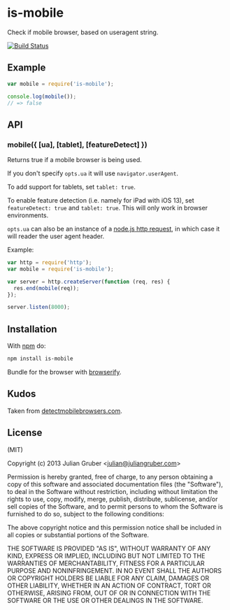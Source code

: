 
# is-mobile

Check if mobile browser, based on useragent string.

[![Build Status](https://travis-ci.org/juliangruber/is-mobile.svg?branch=master)](https://travis-ci.org/juliangruber/is-mobile)

## Example

```js
var mobile = require('is-mobile');

console.log(mobile());
// => false
```

## API

### mobile({ [ua], [tablet], [featureDetect] })

Returns true if a mobile browser is being used.

If you don't specify `opts.ua` it will use `navigator.userAgent`.

To add support for tablets, set `tablet: true`.

To enable feature detection (i.e. namely for iPad with iOS 13), set `featureDetect: true` and `tablet: true`. This will only work in browser environments.

`opts.ua` can also be an instance of a [node.js http request](http://nodejs.org/api/http.html#http_http_incomingmessage), in which
case it will reader the user agent header.

Example:

```js
var http = require('http');
var mobile = require('is-mobile');

var server = http.createServer(function (req, res) {
  res.end(mobile(req));
});

server.listen(8000);
```

## Installation

With [npm](https://npmjs.org) do:

```bash
npm install is-mobile
```

Bundle for the browser with
[browserify](https://github.com/substack/node-browserify).

## Kudos

Taken from [detectmobilebrowsers.com](http://detectmobilebrowsers.com/).

## License

(MIT)

Copyright (c) 2013 Julian Gruber &lt;julian@juliangruber.com&gt;

Permission is hereby granted, free of charge, to any person obtaining a copy of
this software and associated documentation files (the "Software"), to deal in
the Software without restriction, including without limitation the rights to
use, copy, modify, merge, publish, distribute, sublicense, and/or sell copies
of the Software, and to permit persons to whom the Software is furnished to do
so, subject to the following conditions:

The above copyright notice and this permission notice shall be included in all
copies or substantial portions of the Software.

THE SOFTWARE IS PROVIDED "AS IS", WITHOUT WARRANTY OF ANY KIND, EXPRESS OR
IMPLIED, INCLUDING BUT NOT LIMITED TO THE WARRANTIES OF MERCHANTABILITY,
FITNESS FOR A PARTICULAR PURPOSE AND NONINFRINGEMENT. IN NO EVENT SHALL THE
AUTHORS OR COPYRIGHT HOLDERS BE LIABLE FOR ANY CLAIM, DAMAGES OR OTHER
LIABILITY, WHETHER IN AN ACTION OF CONTRACT, TORT OR OTHERWISE, ARISING FROM,
OUT OF OR IN CONNECTION WITH THE SOFTWARE OR THE USE OR OTHER DEALINGS IN THE
SOFTWARE.
